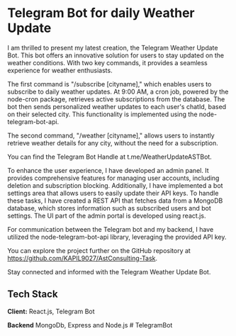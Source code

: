 # Telegram Bot for daily Weather Update

I am thrilled to present my latest creation, the Telegram Weather Update Bot. This bot offers an innovative solution for users to stay updated on the weather conditions. With two key commands, it provides a seamless experience for weather enthusiasts.

The first command is "/subscribe [cityname]," which enables users to subscribe to daily weather updates. At 9:00 AM, a cron job, powered by the node-cron package, retrieves active subscriptions from the database. The bot then sends personalized weather updates to each user's chatId, based on their selected city. This functionality is implemented using the node-telegram-bot-api.

The second command, "/weather [cityname]," allows users to instantly retrieve weather details for any city, without the need for a subscription.

You can find the Telegram Bot Handle at t.me/WeatherUpdateASTBot.

To enhance the user experience, I have developed an admin panel. It provides comprehensive features for managing user accounts, including deletion and subscription blocking. Additionally, I have implemented a bot settings area that allows users to easily update their API keys. To handle these tasks, I have created a REST API that fetches data from a MongoDB database, which stores information such as subscribed users and bot settings. The UI part of the admin portal is developed using react.js.

For communication between the Telegram bot and my backend, I have utilized the node-telegram-bot-api library, leveraging the provided API key.

You can explore the project further on the GitHub repository at https://github.com/KAPIL9027/AstConsulting-Task.

Stay connected and informed with the Telegram Weather Update Bot.

## Tech Stack

**Client:** React.js, Telegram Bot

**Backend** MongoDb, Express and Node.js
#   T e l e g r a m B o t  
 